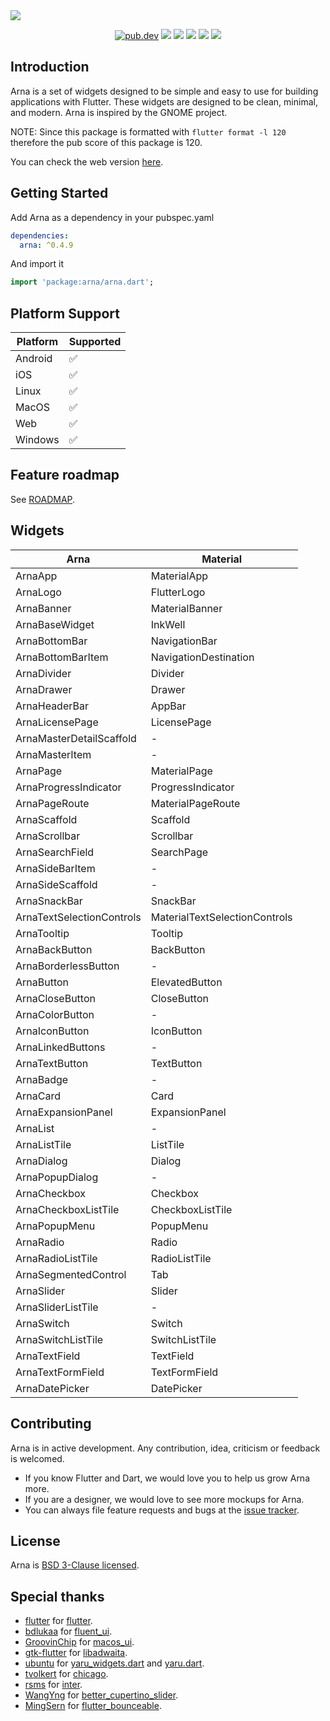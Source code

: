 <img src="https://user-images.githubusercontent.com/16052180/169879175-298844aa-b75e-45b1-9006-1efb5d00baa9.png">

<p align="center">
  <a href="https://pub.dartlang.org/packages/arna"><img src="https://img.shields.io/pub/v/arna.svg" alt="pub.dev"></a>
  <a href="https://github.com/MahanRahmati/"><img src="https://img.shields.io/badge/Maintainer-MahanRahmati-informational"></a>
  <a href="https://github.com/leanflutter/awesome-flutter-desktop"> <img src="https://img.shields.io/badge/Awesome-Flutter%20Desktop-blue.svg" /></a>
  <a href="https://github.com/MahanRahmati/Arna/actions/workflows/pana_analysis.yml"><img src="https://github.com/MahanRahmati/Arna/actions/workflows/pana_analysis.yml/badge.svg"></a>
  <a href="https://github.com/MahanRahmati/Arna/actions/workflows/flutter_analysis.yml"><img src="https://github.com/MahanRahmati/Arna/actions/workflows/flutter_analysis.yml/badge.svg"></a>
  <img src="https://img.shields.io/github/license/MahanRahmati/arna">
</p>

## Introduction

Arna is a set of widgets designed to be simple and easy to use for building applications with Flutter. These widgets are designed to be clean, minimal, and modern. Arna is inspired by the GNOME project.

NOTE: Since this package is formatted with `flutter format -l 120` therefore the pub score of this package is 120.

You can check the web version [here](https://mahanrahmati.github.io/arna_demo/).

## Getting Started

Add Arna as a dependency in your pubspec.yaml

```yaml
dependencies:
  arna: ^0.4.9
```

And import it

```dart
import 'package:arna/arna.dart';
```

## Platform Support

| Platform | Supported |
| -------- | --------- |
| Android  | ✅        |
| iOS      | ✅        |
| Linux    | ✅        |
| MacOS    | ✅        |
| Web      | ✅        |
| Windows  | ✅        |

## Feature roadmap

See [ROADMAP](./ROADMAP.md).

## Widgets

| Arna                      | Material                      |
| ------------------------- | ----------------------------- |
| ArnaApp                   | MaterialApp                   |
| ArnaLogo                  | FlutterLogo                   |
| ArnaBanner                | MaterialBanner                |
| ArnaBaseWidget            | InkWell                       |
| ArnaBottomBar             | NavigationBar                 |
| ArnaBottomBarItem         | NavigationDestination         |
| ArnaDivider               | Divider                       |
| ArnaDrawer                | Drawer                        |
| ArnaHeaderBar             | AppBar                        |
| ArnaLicensePage           | LicensePage                   |
| ArnaMasterDetailScaffold  | -                             |
| ArnaMasterItem            | -                             |
| ArnaPage                  | MaterialPage                  |
| ArnaProgressIndicator     | ProgressIndicator             |
| ArnaPageRoute             | MaterialPageRoute             |
| ArnaScaffold              | Scaffold                      |
| ArnaScrollbar             | Scrollbar                     |
| ArnaSearchField           | SearchPage                    |
| ArnaSideBarItem           | -                             |
| ArnaSideScaffold          | -                             |
| ArnaSnackBar              | SnackBar                      |
| ArnaTextSelectionControls | MaterialTextSelectionControls |
| ArnaTooltip               | Tooltip                       |
| ArnaBackButton            | BackButton                    |
| ArnaBorderlessButton      | -                             |
| ArnaButton                | ElevatedButton                |
| ArnaCloseButton           | CloseButton                   |
| ArnaColorButton           | -                             |
| ArnaIconButton            | IconButton                    |
| ArnaLinkedButtons         | -                             |
| ArnaTextButton            | TextButton                    |
| ArnaBadge                 | -                             |
| ArnaCard                  | Card                          |
| ArnaExpansionPanel        | ExpansionPanel                |
| ArnaList                  | -                             |
| ArnaListTile              | ListTile                      |
| ArnaDialog                | Dialog                        |
| ArnaPopupDialog           | -                             |
| ArnaCheckbox              | Checkbox                      |
| ArnaCheckboxListTile      | CheckboxListTile              |
| ArnaPopupMenu             | PopupMenu                     |
| ArnaRadio                 | Radio                         |
| ArnaRadioListTile         | RadioListTile                 |
| ArnaSegmentedControl      | Tab                           |
| ArnaSlider                | Slider                        |
| ArnaSliderListTile        | -                             |
| ArnaSwitch                | Switch                        |
| ArnaSwitchListTile        | SwitchListTile                |
| ArnaTextField             | TextField                     |
| ArnaTextFormField         | TextFormField                 |
| ArnaDatePicker            | DatePicker                    |

## Contributing

Arna is in active development. Any contribution, idea, criticism or feedback is welcomed.

- If you know Flutter and Dart, we would love you to help us grow Arna more.
- If you are a designer, we would love to see more mockups for Arna.
- You can always file feature requests and bugs at the [issue tracker](https://github.com/MahanRahmati/Arna/issues).

## License

Arna is [BSD 3-Clause licensed](./LICENSE).

## Special thanks

- [flutter](https://github.com/flutter/) for [flutter](https://github.com/flutter/flutter/).
- [bdlukaa](https://github.com/bdlukaa) for [fluent_ui](https://github.com/bdlukaa/fluent_ui).
- [GroovinChip](https://github.com/GroovinChip) for [macos_ui](https://github.com/GroovinChip/macos_ui).
- [gtk-flutter](https://github.com/gtk-flutter) for [libadwaita](https://github.com/gtk-flutter/libadwaita).
- [ubuntu](https://github.com/ubuntu) for [yaru_widgets.dart](https://github.com/ubuntu/yaru_widgets.dart) and [yaru.dart](https://github.com/ubuntu/yaru.dart).
- [tvolkert](https://github.com/tvolkert) for [chicago](https://github.com/tvolkert/chicago).
- [rsms](https://github.com/rsms) for [inter](https://github.com/rsms/inter).
- [WangYng](https://github.com/WangYng) for [better_cupertino_slider](https://github.com/WangYng/better_cupertino_slider).
- [MingSern](https://github.com/MingSern) for [flutter_bounceable](https://github.com/MingSern/flutter_bounceable).
